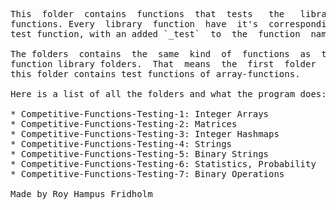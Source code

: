 <pre>
This  folder  contains  functions  that  tests   the   library  
functions. Every  library  function  have  it's  corresponding  
test function, with an added `_test`  to  the  function  name.

The folders  contains  the  same  kind  of  functions  as  the  
function library folders.  That  means  the  first  folder  in  
this folder contains test functions of array-functions.

Here is a list of all the folders and what the program does:

* Competitive-Functions-Testing-1: Integer Arrays
* Competitive-Functions-Testing-2: Matrices
* Competitive-Functions-Testing-3: Integer Hashmaps
* Competitive-Functions-Testing-4: Strings
* Competitive-Functions-Testing-5: Binary Strings
* Competitive-Functions-Testing-6: Statistics, Probability
* Competitive-Functions-Testing-7: Binary Operations

Made by Roy Hampus Fridholm
</pre>
